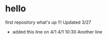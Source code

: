 # hello
first repository
what's up !!!
Updated 3/27
- added this line on 4/1
4/1 10:30
Another line
